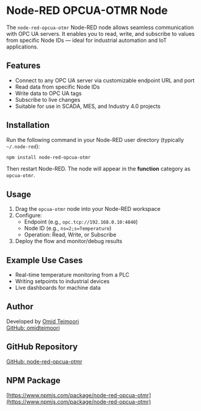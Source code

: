 # Node-RED OPCUA-OTMR Node

The `node-red-opcua-otmr` Node-RED node allows seamless communication with OPC UA servers. It enables you to read, write, and subscribe to values from specific Node IDs — ideal for industrial automation and IoT applications.

## Features

- Connect to any OPC UA server via customizable endpoint URL and port  
- Read data from specific Node IDs  
- Write data to OPC UA tags  
- Subscribe to live changes  
- Suitable for use in SCADA, MES, and Industry 4.0 projects  

## Installation

Run the following command in your Node-RED user directory (typically `~/.node-red`):

```bash
npm install node-red-opcua-otmr
```

Then restart Node-RED. The node will appear in the **function** category as `opcua-otmr`.

## Usage

1. Drag the `opcua-otmr` node into your Node-RED workspace  
2. Configure:
   - Endpoint (e.g., `opc.tcp://192.168.0.10:4840`)
   - Node ID (e.g., `ns=2;s=Temperature`)  
   - Operation: Read, Write, or Subscribe  
3. Deploy the flow and monitor/debug results

## Example Use Cases

- Real-time temperature monitoring from a PLC  
- Writing setpoints to industrial devices  
- Live dashboards for machine data  

## Author

Developed by [Omid Teimoori](https://omidteimoori.com)  
[GitHub: omidteimoori](https://github.com/omidteimoori)

## GitHub Repository

[GitHub: node-red-opcua-otmr](https://github.com/omidteimoori/node-red-opcua-otmr/)

## NPM Package

[https://www.npmjs.com/package/node-red-opcua-otmr](https://www.npmjs.com/package/node-red-opcua-otmr)
